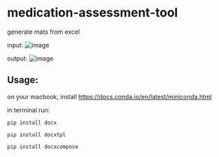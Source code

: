 # medication-assessment-tool
generate mats from excel

input:
![image](https://user-images.githubusercontent.com/10421813/65465408-1171ed00-de11-11e9-9dbe-125ce1560676.png)

output:
![image](https://user-images.githubusercontent.com/10421813/65465333-d66fb980-de10-11e9-9d55-7ea6ffda496a.png)

## Usage:
on your macbook, install https://docs.conda.io/en/latest/miniconda.html

in terminal run:

```pip install docx```

```pip install docxtpl```

```pip install docxcompose```
